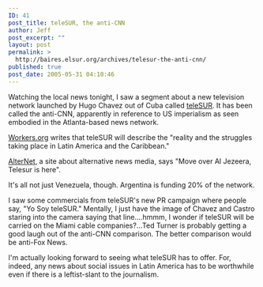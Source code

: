 ```yaml
---
ID: 41
post_title: teleSUR, the anti-CNN
author: Jeff
post_excerpt: ""
layout: post
permalink: >
  http://baires.elsur.org/archives/telesur-the-anti-cnn/
published: true
post_date: 2005-05-31 04:10:46
---
```

Watching the local news tonight, I saw a segment about a new television network launched by Hugo Chavez out of Cuba called <a href="http://www.telesurtv.net/">teleSUR</a>. It has been called the anti-CNN, apparently in reference to US imperialism as seen embodied in the Atlanta-based news network. 

<a href="http://www.workers.org/2005/world/wsf_la_0217/">Workers.org</a> writes that   teleSUR will describe the "reality and the struggles taking place in Latin America and the Caribbean." 

<a href="http://www.alternet.org/mediaculture/21988/">AlterNet</a>, a site about alternative news media, says "Move over Al Jezeera, Telesur is here".

It's all not just Venezuela, though. Argentina is funding 20% of the network. 

I saw some commercials from teleSUR's new PR campaign where people say, "Yo Soy teleSUR." Mentally, I just have the image of Chavez and Castro staring into the camera saying that line....hmmm, I wonder if teleSUR will be carried on the Miami cable companies?...Ted Turner is probably getting a good laugh out of the anti-CNN comparison. The better comparison would be anti-Fox News. 

I'm actually looking forward to seeing what teleSUR has to offer. For, indeed, any news about social issues in Latin America has to be worthwhile even if there is a leftist-slant to the journalism.